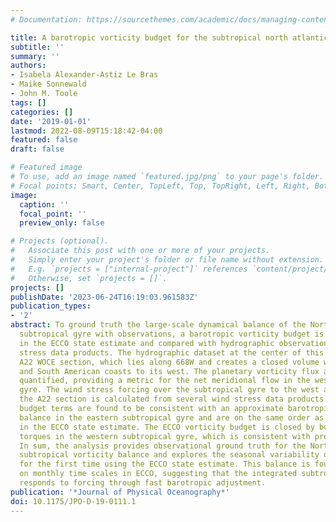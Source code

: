 ```yaml
---
# Documentation: https://sourcethemes.com/academic/docs/managing-content/

title: A barotropic vorticity budget for the subtropical north atlantic based on observations
subtitle: ''
summary: ''
authors:
- Isabela Alexander-Astiz Le Bras
- Maike Sonnewald
- John M. Toole
tags: []
categories: []
date: '2019-01-01'
lastmod: 2022-08-09T15:18:42-04:00
featured: false
draft: false

# Featured image
# To use, add an image named `featured.jpg/png` to your page's folder.
# Focal points: Smart, Center, TopLeft, Top, TopRight, Left, Right, BottomLeft, Bottom, BottomRight.
image:
  caption: ''
  focal_point: ''
  preview_only: false

# Projects (optional).
#   Associate this post with one or more of your projects.
#   Simply enter your project's folder or file name without extension.
#   E.g. `projects = ["internal-project"]` references `content/project/deep-learning/index.md`.
#   Otherwise, set `projects = []`.
projects: []
publishDate: '2023-06-24T16:19:03.961583Z'
publication_types:
- '2'
abstract: To ground truth the large-scale dynamical balance of the North Atlantic
  subtropical gyre with observations, a barotropic vorticity budget is constructed
  in the ECCO state estimate and compared with hydrographic observations and wind
  stress data products. The hydrographic dataset at the center of this work is the
  A22 WOCE section, which lies along 668W and creates a closed volume with the North
  and South American coasts to its west. The planetary vorticity flux across A22 is
  quantified, providing a metric for the net meridional flow in the western subtropical
  gyre. The wind stress forcing over the subtropical gyre to the west and east of
  the A22 section is calculated from several wind stress data products. These observational
  budget terms are found to be consistent with an approximate barotropic Sverdrup
  balance in the eastern subtropical gyre and are on the same order as budget terms
  in the ECCO state estimate. The ECCO vorticity budget is closed by bottom pressure
  torques in the western subtropical gyre, which is consistent with previous studies.
  In sum, the analysis provides observational ground truth for the North Atlantic
  subtropical vorticity balance and explores the seasonal variability of this balance
  for the first time using the ECCO state estimate. This balance is found to hold
  on monthly time scales in ECCO, suggesting that the integrated subtropical gyre
  responds to forcing through fast barotropic adjustment.
publication: '*Journal of Physical Oceanography*'
doi: 10.1175/JPO-D-19-0111.1
---
```

